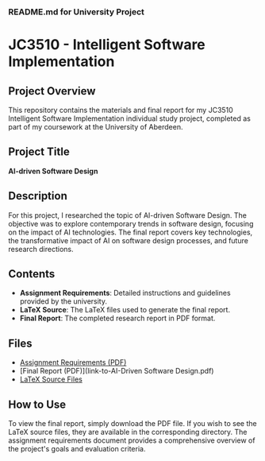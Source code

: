 ### README.md for University Project

# JC3510 - Intelligent Software Implementation

## Project Overview

This repository contains the materials and final report for my JC3510 Intelligent Software Implementation individual study project, completed as part of my coursework at the University of Aberdeen.

## Project Title

**AI-driven Software Design**

## Description

For this project, I researched the topic of AI-driven Software Design. The objective was to explore contemporary trends in software design, focusing on the impact of AI technologies. The final report covers key technologies, the transformative impact of AI on software design processes, and future research directions.

## Contents

- **Assignment Requirements**: Detailed instructions and guidelines provided by the university.
- **LaTeX Source**: The LaTeX files used to generate the final report.
- **Final Report**: The completed research report in PDF format.

## Files

- [Assignment Requirements (PDF)](link-to-JC3510_Individual_Assignment.pdf)
- [Final Report (PDF)](link-to-AI-Driven Software Design.pdf)
- [LaTeX Source Files](link-to-latex-source-files)

## How to Use

To view the final report, simply download the PDF file. If you wish to see the LaTeX source files, they are available in the corresponding directory. The assignment requirements document provides a comprehensive overview of the project's goals and evaluation criteria.

